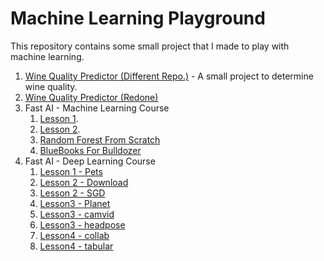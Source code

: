 # Machine Learning Playground

This repository contains some small project that I made to play with machine learning.

1. [Wine Quality Predictor (Different Repo.)](https://github.com/s-r-aman/wine_quality_predictor) - A small project to determine wine quality.
2. [Wine Quality Predictor (Redone)](/wine_snob.ipynb)
3. Fast AI - Machine Learning Course
   1. [Lesson 1](/fastdotai/fastai_1.ipynb).
   2. [Lesson 2](/fastdotai/fastai_2.ipynb).
   3. [Random Forest From Scratch](/fastdotai/rf_scratch.ipynb)
   4. [BlueBooks For Bulldozer](/blue_book_for_bulldozer.ipynb)
4. Fast AI - Deep Learning Course
   1. [Lesson 1 - Pets](/fastdotai_dl/lesson1-pets.ipynb)
   1. [Lesson 2 - Download](/fastdotai_dl/lesson2_download.ipynb)
   1. [Lesson 2 - SGD](/fastdotai_dl/lesson2_sgd.ipynb)
   1. [Lesson3 - Planet](/fastdotai_dl/lesson3_planet.ipynb)
   1. [Lesson3 - camvid](/fastdotai_dl/lesson3_camvid.ipynb)
   1. [Lesson3 - headpose](/fastdotai_dl/lesson3_headpose.ipynb)
   1. [Lesson4 - collab](/fastdotai_dl/lesson4_collab.ipynb)
   1. [Lesson4 - tabular](/fastdotai_dl/lesson4_tabular.ipynb)
